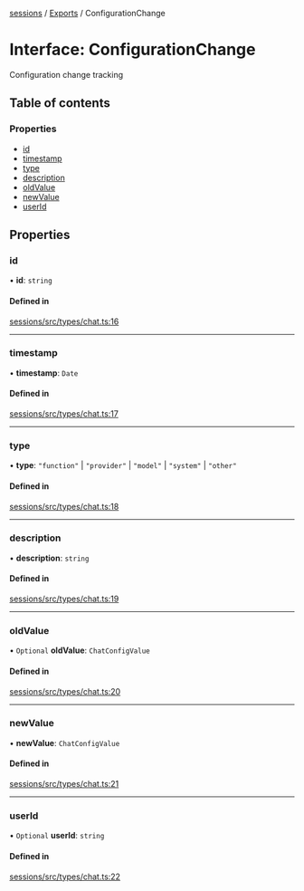 <!-- 
 ⚠️  AUTO-GENERATED FILE - DO NOT EDIT MANUALLY
 This file is automatically generated by scripts/docs-generator.js
 To make changes, edit the source TypeScript files or update the generator script
-->

[sessions](../../) / [Exports](../modules) / ConfigurationChange

# Interface: ConfigurationChange

Configuration change tracking

## Table of contents

### Properties

- [id](ConfigurationChange#id)
- [timestamp](ConfigurationChange#timestamp)
- [type](ConfigurationChange#type)
- [description](ConfigurationChange#description)
- [oldValue](ConfigurationChange#oldvalue)
- [newValue](ConfigurationChange#newvalue)
- [userId](ConfigurationChange#userid)

## Properties

### id

• **id**: `string`

#### Defined in

[sessions/src/types/chat.ts:16](https://github.com/woojubb/robota/blob/d84cd2e1e6915e9f7e9aff8f9b06df02e55c139b/packages/sessions/src/types/chat.ts#L16)

___

### timestamp

• **timestamp**: `Date`

#### Defined in

[sessions/src/types/chat.ts:17](https://github.com/woojubb/robota/blob/d84cd2e1e6915e9f7e9aff8f9b06df02e55c139b/packages/sessions/src/types/chat.ts#L17)

___

### type

• **type**: ``"function"`` \| ``"provider"`` \| ``"model"`` \| ``"system"`` \| ``"other"``

#### Defined in

[sessions/src/types/chat.ts:18](https://github.com/woojubb/robota/blob/d84cd2e1e6915e9f7e9aff8f9b06df02e55c139b/packages/sessions/src/types/chat.ts#L18)

___

### description

• **description**: `string`

#### Defined in

[sessions/src/types/chat.ts:19](https://github.com/woojubb/robota/blob/d84cd2e1e6915e9f7e9aff8f9b06df02e55c139b/packages/sessions/src/types/chat.ts#L19)

___

### oldValue

• `Optional` **oldValue**: `ChatConfigValue`

#### Defined in

[sessions/src/types/chat.ts:20](https://github.com/woojubb/robota/blob/d84cd2e1e6915e9f7e9aff8f9b06df02e55c139b/packages/sessions/src/types/chat.ts#L20)

___

### newValue

• **newValue**: `ChatConfigValue`

#### Defined in

[sessions/src/types/chat.ts:21](https://github.com/woojubb/robota/blob/d84cd2e1e6915e9f7e9aff8f9b06df02e55c139b/packages/sessions/src/types/chat.ts#L21)

___

### userId

• `Optional` **userId**: `string`

#### Defined in

[sessions/src/types/chat.ts:22](https://github.com/woojubb/robota/blob/d84cd2e1e6915e9f7e9aff8f9b06df02e55c139b/packages/sessions/src/types/chat.ts#L22)
